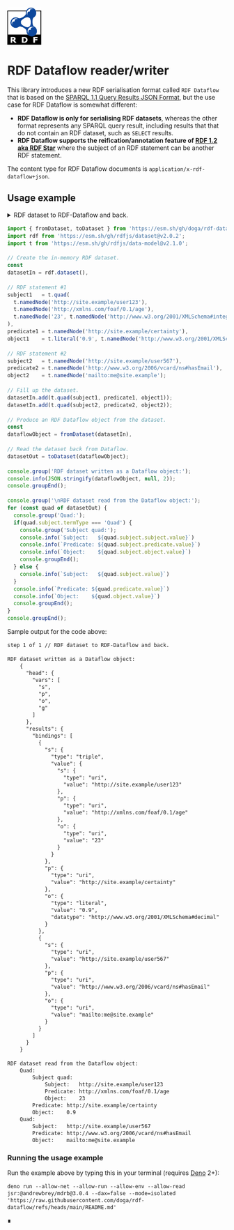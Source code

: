 <p align="left">
<a href="https://www.w3.org/TR/rdf12-concepts/" target="_blank" rel="noreferrer"><img src="https://raw.githubusercontent.com/doga/doga/main/logos/rdf.svg" height="85" alt="RDF logo" /></a>
</p>

# RDF Dataflow reader/writer

This library introduces a new RDF serialisation format called `RDF Dataflow` that is based on the [SPARQL 1.1 Query Results JSON Format](https://www.w3.org/TR/sparql11-results-json/), but the use case for RDF Dataflow is somewhat different:

- __RDF Dataflow is only for serialising RDF datasets__, whereas the other format represents any SPARQL query result, including results that that do not contain an RDF dataset, such as `SELECT` results.
- __RDF Dataflow supports the reification/annotation feature of [RDF 1.2 aka RDF Star](https://www.w3.org/TR/rdf12-concepts/#section-triple-terms-reification)__ where the subject of an RDF statement can be another RDF statement.

The content type for RDF Dataflow documents is `application/x-rdf-dataflow+json`.

## Usage example

<details data-mdrb>
<summary>RDF dataset to RDF-Dataflow and back.</summary>

<pre>
description = '''
Serialise an RDF dataset to an RDF-Dataflow object and read it back.
'''
</pre>
</details>

```javascript
import { fromDataset, toDataset } from 'https://esm.sh/gh/doga/rdf-dataflow@1.0.0/mod.mjs';
import rdf from 'https://esm.sh/gh/rdfjs/dataset@v2.0.2';
import t from 'https://esm.sh/gh/rdfjs/data-model@v2.1.0';

// Create the in-memory RDF dataset.
const
datasetIn = rdf.dataset(),

// RDF statement #1
subject1   = t.quad(
  t.namedNode('http://site.example/user123'),
  t.namedNode('http://xmlns.com/foaf/0.1/age'),
  t.namedNode('23', t.namedNode('http://www.w3.org/2001/XMLSchema#integer'))
),
predicate1 = t.namedNode('http://site.example/certainty'),
object1    = t.literal('0.9', t.namedNode('http://www.w3.org/2001/XMLSchema#decimal')),

// RDF statement #2
subject2   = t.namedNode('http://site.example/user567'),
predicate2 = t.namedNode('http://www.w3.org/2006/vcard/ns#hasEmail'),
object2    = t.namedNode('mailto:me@site.example');

// Fill up the dataset.
datasetIn.add(t.quad(subject1, predicate1, object1));
datasetIn.add(t.quad(subject2, predicate2, object2));

// Produce an RDF Dataflow object from the dataset.
const
dataflowObject = fromDataset(datasetIn),

// Read the dataset back from Dataflow.
datasetOut = toDataset(dataflowObject);

console.group('RDF dataset written as a Dataflow object:');
console.info(JSON.stringify(dataflowObject, null, 2));
console.groupEnd();

console.group('\nRDF dataset read from the Dataflow object:');
for (const quad of datasetOut) {
  console.group('Quad:');
  if(quad.subject.termType === 'Quad') {
    console.group('Subject quad:');
    console.info(`Subject:   ${quad.subject.subject.value}`)
    console.info(`Predicate: ${quad.subject.predicate.value}`)
    console.info(`Object:    ${quad.subject.object.value}`)
    console.groupEnd();
  } else {
    console.info(`Subject:   ${quad.subject.value}`)
  }
  console.info(`Predicate: ${quad.predicate.value}`)
  console.info(`Object:    ${quad.object.value}`)
  console.groupEnd();
}
console.groupEnd();
```

Sample output for the code above:

```text
step 1 of 1 // RDF dataset to RDF-Dataflow and back.

RDF dataset written as a Dataflow object:
    {
      "head": {
        "vars": [
          "s",
          "p",
          "o",
          "g"
        ]
      },
      "results": {
        "bindings": [
          {
            "s": {
              "type": "triple",
              "value": {
                "s": {
                  "type": "uri",
                  "value": "http://site.example/user123"
                },
                "p": {
                  "type": "uri",
                  "value": "http://xmlns.com/foaf/0.1/age"
                },
                "o": {
                  "type": "uri",
                  "value": "23"
                }
              }
            },
            "p": {
              "type": "uri",
              "value": "http://site.example/certainty"
            },
            "o": {
              "type": "literal",
              "value": "0.9",
              "datatype": "http://www.w3.org/2001/XMLSchema#decimal"
            }
          },
          {
            "s": {
              "type": "uri",
              "value": "http://site.example/user567"
            },
            "p": {
              "type": "uri",
              "value": "http://www.w3.org/2006/vcard/ns#hasEmail"
            },
            "o": {
              "type": "uri",
              "value": "mailto:me@site.example"
            }
          }
        ]
      }
    }

RDF dataset read from the Dataflow object:
    Quad:
        Subject quad:
            Subject:   http://site.example/user123
            Predicate: http://xmlns.com/foaf/0.1/age
            Object:    23
        Predicate: http://site.example/certainty
        Object:    0.9
    Quad:
        Subject:   http://site.example/user567
        Predicate: http://www.w3.org/2006/vcard/ns#hasEmail
        Object:    mailto:me@site.example
```

### Running the usage example

Run the example above by typing this in your terminal (requires [Deno](https://deno.com/) 2+):

```shell
deno run --allow-net --allow-run --allow-env --allow-read jsr:@andrewbrey/mdrb@3.0.4 --dax=false --mode=isolated 'https://raw.githubusercontent.com/doga/rdf-dataflow/refs/heads/main/README.md'
```

∎
